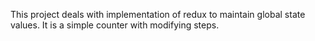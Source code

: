 This project deals with implementation of redux to maintain global state values. It is a simple counter with modifying steps.